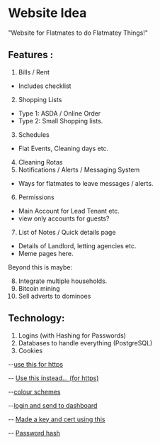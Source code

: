 # Website Idea

"Website for Flatmates to do Flatmatey Things!"

## Features :

1. Bills / Rent 
 - Includes checklist
2. Shopping Lists
 - Type 1: ASDA / Online Order
 - Type 2: Small Shopping lists.
3. Schedules 
 - Flat Events, Cleaning days etc.
4. Cleaning Rotas 
5. Notifications / Alerts / Messaging System
 - Ways for flatmates to leave messages / alerts.
6. Permissions
 - Main Account for Lead Tenant etc.
 - view only accounts for guests?
7. List of Notes / Quick details page
 - Details of Landlord, letting agencies etc. 
 - Meme pages here.


Beyond this is maybe:

8. Integrate multiple households.
9. Bitcoin mining 
10. Sell adverts to dominoes  


## Technology:

1. Logins (with Hashing for Passwords)
2. Databases to handle everything (PostgreSQL)
3. Cookies

--[use this for https](
https://medium.com/@nileshsingh/everything-about-creating-an-https-server-using-node-js-2fc5c48a8d4e)

-- [Use this instead... (for https)](https://contextneutral.com/story/creating-an-https-server-with-nodejs-and-express/?utm=medium)

--[colour schemes](
https://coolors.co/browser/best/1)

--[login and send to dashboard](
https://www.codementor.io/emjay/how-to-build-a-simple-session-based-authentication-system-with-nodejs-from-scratch-6vn67mcy3)

-- [Made a key and cert using this](https://www.digitalocean.com/community/tutorials/openssl-essentials-working-with-ssl-certificates-private-keys-and-csrs)

-- [Password hash](
https://ciphertrick.com/2016/01/18/salt-hash-passwords-using-nodejs-crypto/)